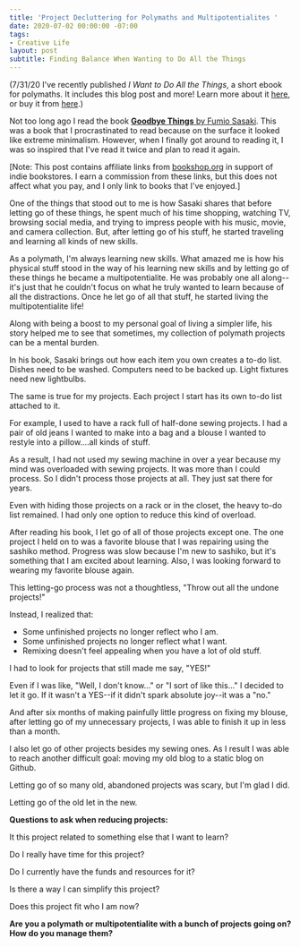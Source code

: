 ```yaml
---
title: 'Project Decluttering for Polymaths and Multipotentialites '
date: 2020-07-02 00:00:00 -07:00
tags:
- Creative Life
layout: post
subtitle: Finding Balance When Wanting to Do All the Things
---
```


(7/31/20 I've recently published *I Want to Do All the Things*, a short ebook for polymaths. It includes this blog post and more! Learn more about it [here](https://arcadiapage.com/2020-07-24-i-want-to-do-all-the-things/), or buy it from [here](https://payhip.com/b/4ljG).)

Not too long ago I read the book [**Goodbye Things** by Fumio Sasaki](https://bookshop.org/a/8232/9780393609035). This was a book that I procrastinated to read because on the surface it looked like extreme minimalism. However, when I finally got around to reading it, I was so inspired that I've read it twice and plan to read it again.

\[Note: This post contains affiliate links from [bookshop.org](https://bookshop.org) in support of indie bookstores. I earn a commission from these links, but this does not affect what you pay, and I only link to books that I've enjoyed.\]

One of the things that stood out to me is how Sasaki shares that before letting go of these things, he spent much of his time shopping, watching TV, browsing social media, and trying to impress people with his music, movie, and camera collection. But, after letting go of his stuff, he started traveling and learning all kinds of new skills.

As a polymath, I'm always learning new skills. What amazed me is how his physical stuff stood in the way of his learning new skills and by letting go of these things he became a multipotentialite. He was probably one all along--it's just that he couldn't focus on what he truly wanted to learn because of all the distractions.  Once he let go of all that stuff, he started living the multipotentialite life!

Along with being a boost to my personal goal of living a simpler life, his story helped me to see that sometimes, my collection of polymath projects can be a mental burden.

In his book, Sasaki brings out how each item you own creates a to-do list. Dishes need to be washed. Computers need to be backed up. Light fixtures need new lightbulbs.

The same is true for my projects. Each project I start has its own to-do list attached to it.

For example, I used to have a rack full of half-done sewing projects. I had a pair of old jeans I wanted to make into a bag and a blouse I wanted to restyle into a pillow....all kinds of stuff.

As a result, I had not used my sewing machine in over a year because my mind was overloaded with sewing projects. It was more than I could process. So I didn't process those projects at all. They just sat there for years.

Even with hiding those projects on a rack or in the closet, the heavy to-do list remained. I had only one option to reduce this kind of overload.

After reading his book, I let go of all of those projects except one. The one project I held on to was a favorite blouse that I was repairing using the sashiko method. Progress was slow because I'm new to sashiko,  but it's something that I am excited about learning. Also, I was looking forward to wearing my favorite blouse again.

This letting-go process was not a thoughtless, "Throw out all the undone projects!"

Instead, I realized that:

* Some unfinished projects no longer reflect who I am.
* Some unfinished projects no longer reflect what I want.
* Remixing doesn't feel appealing when you have a lot of old stuff.

I had to look for projects that still made me say, "YES!"

Even if I was like, "Well, I don't know..." or "I sort of like this..." I decided to let it go. If it wasn't a YES--if it didn't spark absolute joy--it was a "no."

And after six months of making painfully little progress on fixing my blouse, after letting go of my unnecessary projects, I was able to finish it up in less than a month.

I also let go of other projects besides my sewing ones. As I result I was able to reach another difficult goal: moving my old blog to a static blog on Github.

Letting go of so many old, abandoned projects was scary, but I'm glad I did.

Letting go of the old let in the new.

**Questions to ask when reducing projects:**

It this project related to something else that I want to learn?

Do I really have time for this project?

Do I currently have the funds and resources for it?

Is there a way I can simplify this project?

Does this project fit who I am now?

**Are you a polymath or multipotentialite with a bunch of projects going on? How do you manage them?**